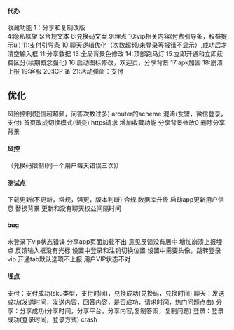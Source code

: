 #### 代办

收藏功能
1：分享和复制改版  
4:隐私框架
5:合规文本
6:兑换码文案
9:埋点
10:vip相关内容(付费引导条，权益提示ui)
11:支付引导条
10:聊天逻辑优化（次数超频/未登录等报错不显示）,成功后才清空输入框
11:分享数据
13:全局背景色修改
14:顶部跑马灯
15:立即开通和立即续费区分(续期概念强化)
16:启动图标修改，欢迎页，分享背景
17:apk加固
18:崩溃上报
19:客服
20:ICP 备
21:活动弹窗：支付


## 优化

风险控制(短信超超频，问答次数过多)
arouter的scheme
混淆(友盟，微信登录，支付)
首页改成切换模式(渐变)
https请求
增加收藏功能
分享背景修改0
删除分享背景

#### 风控

（兑换码限制(同一个用户每天错误三次)）

#### 测试点

下载更新(不更新，常规，强更，版本判断)
合规
数据库升级
启动app更新用户信息
替换背景
更新和没有聊天权益间隔时间

#### bug

未登录下vip状态错误
分享app页面加载不出
意见反馈没有居中
增加崩溃上报埋点
反馈输入框没有光标
设置中登录和注销切换位置
设置中需要头像，跳转登录
vip 开通tab默认选项不上报
用户VIP状态不对

#### 埋点

支付：支付成功(sku类型，支付时间)，兑换成功(兑换码，兑换时间)
聊天：发送成功(发送时间，发送内容，回答内容，是否成功，请求时间，热门问题点击)
分享：分享成功(分享时间，分享平台，分享内容,复制答案，复制问题)
登录：登录成功(登录时间，登录方式)
crash


